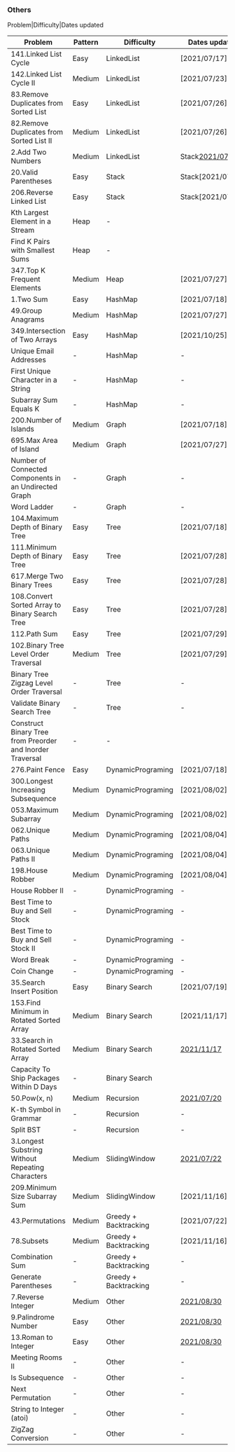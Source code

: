 
### Others
Problem|Difficulty|Dates updated 

Problem|Pattern|Difficulty|Dates updated
---|---|---|---
141.Linked List Cycle|Easy|LinkedList|[2021/07/17]
142.Linked List Cycle II|Medium|LinkedList|[2021/07/23]
83.Remove Duplicates from Sorted List|Easy|LinkedList|[2021/07/26]
82.Remove Duplicates from Sorted List II|Medium|LinkedList|[2021/07/26]
2.Add Two Numbers|Medium|LinkedList|Stack[2021/07/26](https://leetcode.com/problems/add-two-numbers/)
20.Valid Parentheses|Easy|Stack|Stack[2021/07/17]
206.Reverse Linked List|Easy|Stack|Stack[2021/07/23]
Kth Largest Element in a Stream|Heap|-
Find K Pairs with Smallest Sums|Heap|-
347.Top K Frequent Elements|Medium|Heap|[2021/07/27]
1.Two Sum|Easy|HashMap|[2021/07/18]
49.Group Anagrams|Medium|HashMap|[2021/07/27]
349.Intersection of Two Arrays|Easy|HashMap|[2021/10/25]
Unique Email Addresses|-|HashMap|-
First Unique Character in a String|-|HashMap|-
Subarray Sum Equals K|-|HashMap|-
200.Number of Islands|Medium|Graph|[2021/07/18]
695.Max Area of Island|Medium|Graph|[2021/07/27]
Number of Connected Components in an Undirected Graph|-|Graph|-
Word Ladder|-|Graph|-
104.Maximum Depth of Binary Tree|Easy|Tree|[2021/07/18]
111.Minimum Depth of Binary Tree|Easy|Tree|[2021/07/28]
617.Merge Two Binary Trees|Easy|Tree|[2021/07/28]
108.Convert Sorted Array to Binary Search Tree|Easy|Tree|[2021/07/28]
112.Path Sum|Easy|Tree|[2021/07/29]
102.Binary Tree Level Order Traversal|Medium|Tree|[2021/07/29]
Binary Tree Zigzag Level Order Traversal|-|Tree|-
Validate Binary Search Tree|-|Tree|-
Construct Binary Tree from Preorder and Inorder Traversal|-|-
276.Paint Fence|Easy|DynamicPrograming|[2021/07/18]
300.Longest Increasing Subsequence|Medium|DynamicPrograming|[2021/08/02]
053.Maximum Subarray|Medium|DynamicPrograming|[2021/08/02]
062.Unique Paths|Medium|DynamicPrograming|[2021/08/04]
063.Unique Paths II|Medium|DynamicPrograming|[2021/08/04]
198.House Robber|Medium|DynamicPrograming|[2021/08/04]
House Robber II|-|DynamicPrograming|-
Best Time to Buy and Sell Stock|-|DynamicPrograming|-
Best Time to Buy and Sell Stock II|-|DynamicPrograming|-
Word Break|-|DynamicPrograming|-
Coin Change|-|DynamicPrograming|-
35.Search Insert Position|Easy|Binary Search|[2021/07/19]
153.Find Minimum in Rotated Sorted Array|Medium|Binary Search|[2021/11/17]
33.Search in Rotated Sorted Array|Medium|Binary Search|[2021/11/17](https://leetcode.com/problems/search-in-rotated-sorted-array/)
Capacity To Ship Packages Within D Days|-|Binary Search||-
50.Pow(x, n)|Medium|Recursion|[2021/07/20](/Recursion/50.md)
K-th Symbol in Grammar|-|Recursion|-
Split BST|-|Recursion|-
3.Longest Substring Without Repeating Characters|Medium|SlidingWindow|[2021/07/22](https://leetcode.com/problems/longest-substring-without-repeating-characters/)
209.Minimum Size Subarray Sum|Medium|SlidingWindow|[2021/11/16]
43.Permutations|Medium|Greedy + Backtracking|[2021/07/22]
78.Subsets|Medium|Greedy + Backtracking|[2021/11/16]
Combination Sum|-|Greedy + Backtracking|-
Generate Parentheses|-|Greedy + Backtracking|-
7.Reverse Integer|Medium|Other|[2021/08/30](https://leetcode.com/problems/reverse-integer/)
9.Palindrome Number|Easy|Other|[2021/08/30](https://leetcode.com/problems/palindrome-number/)
13.Roman to Integer|Easy|Other|[2021/08/30](https://leetcode.com/problems/roman-to-integer/)
Meeting Rooms II|-|Other|-
Is Subsequence|-|Other|-
Next Permutation|-|Other|-
String to Integer (atoi)|-|Other|-
ZigZag Conversion|-|Other|-